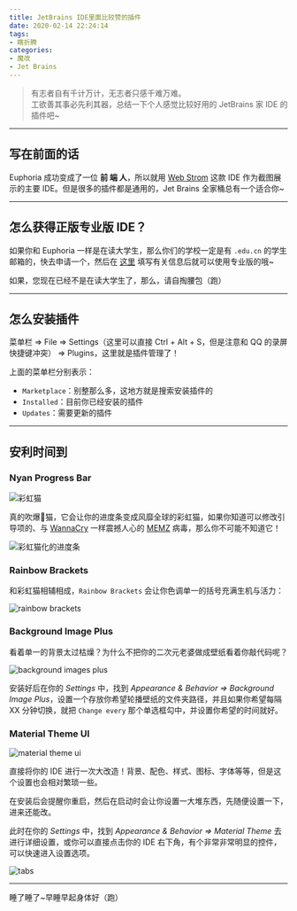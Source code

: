 ```yaml
---
title: JetBrains IDE里面比较赞的插件
date: 2020-02-14 22:24:14
tags:
- 瞎折腾
categories:
- 魔改
- Jet Brains
---
```


> <span class = 'introduction'>有志者自有千计万计，无志者只感千难万难。</span><br/>
工欲善其事必先利其器，总结一下个人感觉比较好用的 JetBrains 家 IDE 的插件吧~

<!--more-->

<hr/>

## 写在前面的话

Euphoria 成功变成了一位 **前 端 人**，所以就用 <a href="https://www.jetbrains.com/webstorm/">Web Strom</a> 这款 IDE 作为截图展示的主要 IDE。但是很多的插件都是通用的，Jet Brains 全家桶总有一个适合你~

<hr />

## 怎么获得正版专业版 IDE？

如果你和 Euphoria 一样是在读大学生，那么你们的学校一定是有 `.edu.cn` 的学生邮箱的，快去申请一个，然后在 <a href="https://www.jetbrains.com/zh/student">这里</a> 填写有关信息后就可以使用专业版的哦~

如果，您现在已经不是在读大学生了，那么，请自掏腰包（跑）

<hr />

## 怎么安装插件

菜单栏 => File => Settings（这里可以直接 Ctrl + Alt + S，但是注意和 QQ 的录屏快捷键冲突） => Plugins，这里就是插件管理了！

上面的菜单栏分别表示：

- `Marketplace`：别整那么多，这地方就是搜索安装插件的
- `Installed`：目前你已经安装的插件
- `Updates`：需要更新的插件

<hr />

## 安利时间到

### Nyan Progress Bar

<img src="./nyan_progress_bar.png" alt="彩虹猫" title="彩虹猫" />

真的吹爆🌈猫，它会让你的进度条变成风靡全球的彩虹猫，如果你知道可以修改引导项的、与 <a href="https://zh.wikipedia.org/wiki/WannaCry">WannaCry</a> 一样震撼人心的 <a href="https://en.wikipedia.org/wiki/MEMZ">MEMZ</a> 病毒，那么你不可能不知道它！

<img src="./nyan_progress_bar_small.png" alt="彩虹猫化的进度条" title="彩虹猫化的进度条" />

### Rainbow Brackets

和彩虹猫相辅相成，`Rainbow Brackets` 会让你色调单一的括号充满生机与活力：

<img src="./rainbow_brackets.png" alt="rainbow brackets" title="rainbow brackets" />

### Background Image Plus

看着单一的背景太过枯燥？为什么不把你的二次元老婆做成壁纸看着你敲代码呢？

<img src="./background_images_plus.png" alt="background images plus" title="background images plus" />

安装好后在你的 *Settings* 中，找到 *Appearance & Behavior => Background Image Plus*，设置一个存放你希望轮播壁纸的文件夹路径，并且如果你希望每隔 XX 分钟切换，就把 `Change every` 那个单选框勾中，并设置你希望的时间就好。

### Material Theme UI

<img src="./material_theme_ui.png" alt="material theme ui" title="material theme ui" />

直接将你的 IDE 进行一次大改造！背景、配色、样式、图标、字体等等，但是这个设置也会相对繁琐一些。

在安装后会提醒你重启，然后在启动时会让你设置一大堆东西，先随便设置一下，进来还能改。

此时在你的 *Settings* 中，找到 *Appearance & Behavior => Material Theme* 去进行详细设置，或你可以直接点击你的 IDE 右下角，有个非常非常明显的控件，可以快速进入设置选项。

<img src="./tabs.png" alt="tabs" title="tabs" />

<hr />

<div class="note info">睡了睡了~早睡早起身体好（跑）</div>